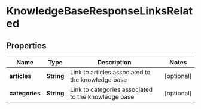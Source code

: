 

# KnowledgeBaseResponseLinksRelated


## Properties

| Name | Type | Description | Notes |
|------------ | ------------- | ------------- | -------------|
|**articles** | **String** | Link to articles associated to the knowledge base |  [optional] |
|**categories** | **String** | Link to categories associated to the knowledge base |  [optional] |



